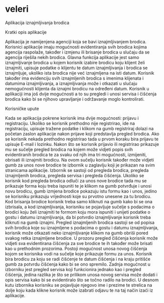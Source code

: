 # veleri
Aplikacija iznajmljivanja brodica


Kratki opis aplikacije

Aplikacija je namijenjena agenciji koja se bavi iznajmljivanjem brodica. Korisnici aplikacije imaju mogućnosti evidentiranja svih brodica kojima agencija raspolaže, također i izmjenu ili brisanje brodica u slučaju da se agencija riješila nekih brodica. Glavna funkcija aplikacije jest samo iznajmljivanje brodica u kojem korisnik izabire brodicu koju klijent želi iznajmiti, upisuje podatke o klijentu te datum iznajmljivanja i brodica se iznajmljuje, ukoliko ista brodica nije već iznajmljena na isti datum. Korisnik također ima evidenciju svih iznajmljenih brodica s imenima klijenata i datumima iznajmljivanja, a iznajmljivanja može i otkazati u slučaju nemogućnosti klijenta da iznajmi brodicu na određeni datum. Korisnik u aplikaciji ima još dvije mogućnosti a to su pregledi i unosi servisa i čišćenja brodica kako bi se njihovo upravljanje i održavanje moglo kontrolirati.

Korisničke upute

Kada se aplikacija pokrene korisnik ima dvije mogućnosti: prijavu i registraciju. Ukoliko se korisnik prethodno nije registrirao, ide na registraciju, upisuje tražene podatke i klikom na gumb registriraj dolazi na početan zaslon aplikacije nakon prijave koji predstavlja pregled brodica. Ako se korisnik nekada prethodno registrirao tada u prvom koraku bira prijavu te upisuje E-mail i lozinku.
	Nakon što se korisnik prijavio ili registrirao prikazuje mu se sučelje pregled brodica na kojem može vidjeti popis svih evidentiranih brodica te za svaku od njih ima tri mogućnosti, izmijeniti, obrisati ili iznajmiti brodicu.  Na ovom sučelju korisnik također može vidjeti gumb za unos nove brodice te izbornik u zaglavlju koji je prikazan na svim stranicama aplikacije. Izbornik se sastoji od pregleda brodica, pregleda iznajmljenih brodica, pregleda servisa i pregleda čišćenja.
	Ukoliko se korisnik kod pregleda brodica odluči za unos nove brodice tada mu se prikazuje forma koju treba ispuniti te je klikom na gumb potvrđuje i unosi novu brodicu, gumb izmjena brodice pokazuju istu formu kao i unos, jedino se korisniku prikazuju vrijednosti koje su prvotno unesene za tu brodicu. Kod brisanja brodice korisnik treba samo kliknuti na gumb kako bi se ona izbrisala, a kod iznajmljivanja, korisniku se pojavljuje sučelje s podacima o brodici koju želi iznajmiti te formom koju mora ispuniti i unijeti podatke o gostu i datumu iznajmljivanja, da bi potvrdio iznajmljivanje korisnik treba kliknuti na gumb iznajmi.
	Pregled iznajmljenih brodica sastoji se od popisa svih brodica koje su iznajmljene s podacima o gostu i datumu iznajmljivanja, korisnik može otkazati neko iznajmljivanje klikom na gumb obriši pored svakog retka iznajmljene brodice.
	U prozoru pregled čišćenja korisnik može vidjeti sva evidentirana čišćenja za sve brodice te ih također može brisati kao u prethodnim prozorima. Postoji mogućnost unosa novog čišćenja kojom se korisnika vodi na sučelje koje prikazuje formu za unos. Korisnik bira brodicu za koju se radi čišćenje te datum čišćenja i na kraju pritišće gumb za potvrdu čišćenja kako bi se ono spremilo.
	Zadnja mogućnost u izborniku jest pregled servisa koji funkcionira jednako kao i pregled čišćenja, jedina razlika je što se prilikom unosa novog servisa može dodati i opis servisa kako bi se evidentiralo što se točno radilo na brodici.
	U desnom kutu izbornika korisniku se pojavljuje njegovo ime i prezime te strelica na dolje koju kada klikne korisnik može izabrati odjavu te na taj način izaći iz aplikacije. 
